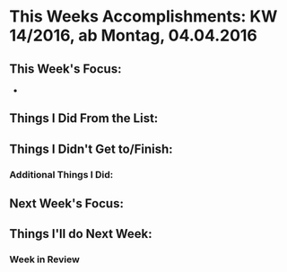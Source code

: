 # This Weeks Accomplishments: KW 14/2016, ab Montag, 04.04.2016



## This Week's Focus:
* 


## Things I Did From the List:



## Things I Didn't Get to/Finish:



### Additional Things I Did:




## Next Week's Focus: 




## Things I'll do Next Week:




### Week in Review
